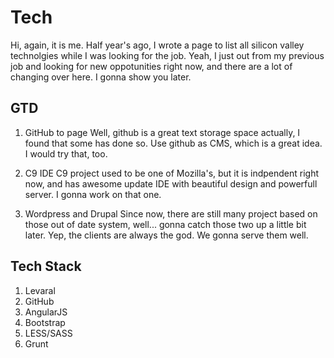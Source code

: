 # Tech

Hi, again, it is me. Half year's ago, I wrote a page to list all silicon valley technolgies while I was looking for the job. 
Yeah, I just out from my previous job and looking for new oppotunities right now, and there are a lot of changing over here.
I gonna show you later.

## GTD
1. GitHub to page 
Well, github is a great text storage space actually, I found that some has done so. Use github as CMS, which is a great idea. 
I would try that, too.

2. C9 IDE
C9 project used to be one of Mozilla's, but it is indpendent right now, and has awesome update IDE with beautiful design 
and powerfull server. I gonna work on that one.

3. Wordpress and Drupal
Since now, there are still many project based on those out of date system, well... gonna catch those two up a little bit later.
Yep, the clients are always the god. We gonna serve them well.

## Tech Stack
1. Levaral
2. GitHub 
3. AngularJS
4. Bootstrap
5. LESS/SASS
6. Grunt
